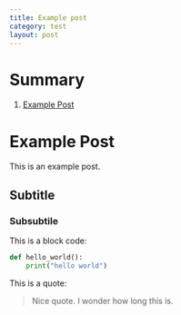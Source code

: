 ```yaml
---
title: Example post
category: test
layout: post
---
```


# Summary

1. [Example Post](#example-post)

# Example Post
This is an example post.

## Subtitle

### Subsubtile

This is a block code:

```python
def hello_world():
	print("hello world")
```

This is a quote:

> Nice quote. I wonder how long this is.
